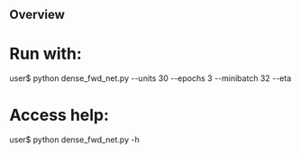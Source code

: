 ## Overview

# Run with:
user$ python dense_fwd_net.py --units 30 --epochs 3 --minibatch 32 --eta
# Access help:
user$ python dense_fwd_net.py -h